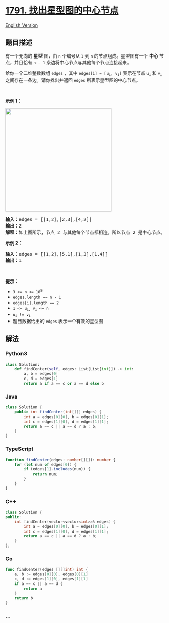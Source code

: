 # [1791. 找出星型图的中心节点](https://leetcode-cn.com/problems/find-center-of-star-graph)

[English Version](/solution/1700-1799/1791.Find%20Center%20of%20Star%20Graph/README_EN.md)

## 题目描述

<!-- 这里写题目描述 -->

<p>有一个无向的 <strong>星型</strong> 图，由 <code>n</code> 个编号从 <code>1</code> 到 <code>n</code> 的节点组成。星型图有一个 <strong>中心</strong> 节点，并且恰有 <code>n - 1</code> 条边将中心节点与其他每个节点连接起来。</p>

<p>给你一个二维整数数组 <code>edges</code> ，其中 <code>edges[i] = [u<sub>i</sub>, v<sub>i</sub>]</code> 表示在节点 <code>u<sub>i</sub></code> 和 <code>v<sub>i</sub></code> 之间存在一条边。请你找出并返回 <code>edges</code> 所表示星型图的中心节点。</p>

<p> </p>

<p><strong>示例 1：</strong></p>
<img alt="" src="https://cdn.jsdelivr.net/gh/doocs/leetcode@main/solution/1700-1799/1791.Find%20Center%20of%20Star%20Graph/images/star_graph.png" style="width: 331px; height: 321px;" />
<pre>
<strong>输入：</strong>edges = [[1,2],[2,3],[4,2]]
<strong>输出：</strong>2
<strong>解释：</strong>如上图所示，节点 2 与其他每个节点都相连，所以节点 2 是中心节点。
</pre>

<p><strong>示例 2：</strong></p>

<pre>
<strong>输入：</strong>edges = [[1,2],[5,1],[1,3],[1,4]]
<strong>输出：</strong>1
</pre>

<p> </p>

<p><strong>提示：</strong></p>

<ul>
	<li><code>3 <= n <= 10<sup>5</sup></code></li>
	<li><code>edges.length == n - 1</code></li>
	<li><code>edges[i].length == 2</code></li>
	<li><code>1 <= u<sub>i,</sub> v<sub>i</sub> <= n</code></li>
	<li><code>u<sub>i</sub> != v<sub>i</sub></code></li>
	<li>题目数据给出的 <code>edges</code> 表示一个有效的星型图</li>
</ul>

## 解法

<!-- 这里可写通用的实现逻辑 -->

<!-- tabs:start -->

### **Python3**

<!-- 这里可写当前语言的特殊实现逻辑 -->

```python
class Solution:
    def findCenter(self, edges: List[List[int]]) -> int:
        a, b = edges[0]
        c, d = edges[1]
        return a if a == c or a == d else b
```

### **Java**

<!-- 这里可写当前语言的特殊实现逻辑 -->

```java
class Solution {
    public int findCenter(int[][] edges) {
        int a = edges[0][0], b = edges[0][1];
        int c = edges[1][0], d = edges[1][1];
        return a == c || a == d ? a : b;
    }
}
```

### **TypeScript**

```ts
function findCenter(edges: number[][]): number {
    for (let num of edges[0]) {
        if (edges[1].includes(num)) {
            return num;
        }
    }
}
```

### **C++**

```cpp
class Solution {
public:
    int findCenter(vector<vector<int>>& edges) {
        int a = edges[0][0], b = edges[0][1];
        int c = edges[1][0], d = edges[1][1];
        return a == c || a == d ? a : b;
    }
};
```

### **Go**

```go
func findCenter(edges [][]int) int {
	a, b := edges[0][0], edges[0][1]
	c, d := edges[1][0], edges[1][1]
	if a == c || a == d {
		return a
	}
	return b
}
```

### **...**

```

```

<!-- tabs:end -->
